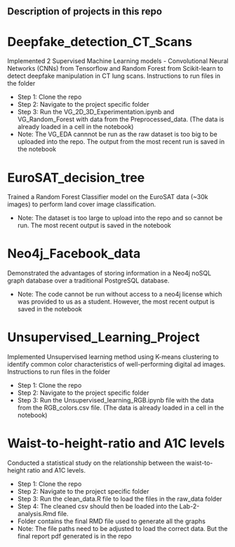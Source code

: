 ## Description of projects in this repo

# Deepfake_detection_CT_Scans
Implemented 2 Supervised Machine Learning models - Convolutional Neural Networks (CNNs) from Tensorflow and Random Forest from Scikit-learn to detect deepfake manipulation in CT lung scans.
Instructions to run files in the folder

- Step 1: Clone the repo
- Step 2: Navigate to the project specific folder
- Step 3: Run the VG_2D_3D_Experimentation.ipynb and VG_Random_Forest with data from the Preprocessed_data. (The data is already loaded in a cell in the notebook)
- Note: The VG_EDA cannnot be run as the raw dataset is too big to be uploaded into the repo. The output from the most recent run is saved in the notebook
  
# EuroSAT_decision_tree
Trained a Random Forest Classifier model on the EuroSAT data (~30k images) to perform land cover image classification. 
- Note: The dataset is too large to upload into the repo and so cannot be run. The most recent output is saved in the notebook

# Neo4j_Facebook_data
Demonstrated the advantages of storing information in a Neo4j noSQL graph database over a traditional PostgreSQL database.
- Note: The code cannot be run without access to a neo4j license which was provided to us as a student. However, the most recent output is saved in the notebook

# Unsupervised_Learning_Project
Implemented Unsupervised learning method using K-means clustering to identify common color characteristics of well-performing digital ad images. 
Instructions to run files in the folder

- Step 1: Clone the repo
- Step 2: Navigate to the project specific folder
- Step 3: Run the Unsupervised_learning_RGB.ipynb file with the data from the RGB_colors.csv file. (The data is already loaded in a cell in the notebook)

# Waist-to-height-ratio and A1C levels 
Conducted a statistical study on the relationship between the waist-to-height ratio and A1C levels.
- Step 1: Clone the repo
- Step 2: Navigate to the project specific folder
- Step 3: Run the clean_data.R file to load the files in the raw_data folder
- Step 4: The cleaned csv should then be loaded into the Lab-2-analysis.Rmd file.
- Folder contains the final RMD file used to generate all the graphs
- Note: The file paths need to be adjusted to load the correct data. But the final report pdf generated is in the repo
  
 
